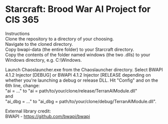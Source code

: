 # Starcraft: Brood War AI Project for CIS 365  
  
Instructions  
Clone the repository to a directory of your choosing.  
Navigate to the cloned directory.  
Copy bwapi-data (the entire folder) to your Starcraft directory.  
Copy the contents of the folder named windows (the two .dlls) to your Windows directory, e.g. C:\Windows.  

Launch Chaoslauncher.exe from the Chaoslauncher directory. Select BWAPI 4.1.2 Injector [DEBUG] or BWAPI 4.1.2 Injector [RELEASE depending on whether you're launching a debug or release DLL. Hit "Config" and on the 6th line, change:  
"ai = ..." to "ai = path/to/your/clone/release/TerranAIModule.dll"   
and  
"ai_dbg = ..." to "ai_dbg = path/to/your/clone/debug/TerranAIModule.dll". 
  
External library credit:  
BWAPI - https://github.com/bwapi/bwapi  
